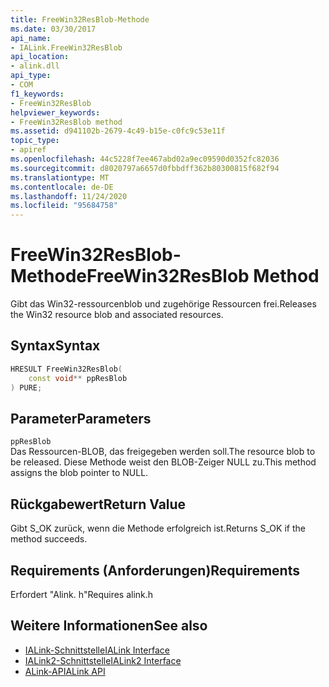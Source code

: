 ```yaml
---
title: FreeWin32ResBlob-Methode
ms.date: 03/30/2017
api_name:
- IALink.FreeWin32ResBlob
api_location:
- alink.dll
api_type:
- COM
f1_keywords:
- FreeWin32ResBlob
helpviewer_keywords:
- FreeWin32ResBlob method
ms.assetid: d941102b-2679-4c49-b15e-c0fc9c53e11f
topic_type:
- apiref
ms.openlocfilehash: 44c5228f7ee467abd02a9ec09590d0352fc82036
ms.sourcegitcommit: d8020797a6657d0fbbdff362b80300815f682f94
ms.translationtype: MT
ms.contentlocale: de-DE
ms.lasthandoff: 11/24/2020
ms.locfileid: "95684758"
---
```

# <a name="freewin32resblob-method"></a><span data-ttu-id="375cf-102">FreeWin32ResBlob-Methode</span><span class="sxs-lookup"><span data-stu-id="375cf-102">FreeWin32ResBlob Method</span></span>

<span data-ttu-id="375cf-103">Gibt das Win32-ressourcenblob und zugehörige Ressourcen frei.</span><span class="sxs-lookup"><span data-stu-id="375cf-103">Releases the Win32 resource blob and associated resources.</span></span>  
  
## <a name="syntax"></a><span data-ttu-id="375cf-104">Syntax</span><span class="sxs-lookup"><span data-stu-id="375cf-104">Syntax</span></span>  
  
```cpp  
HRESULT FreeWin32ResBlob(  
    const void** ppResBlob  
) PURE;  
```  
  
## <a name="parameters"></a><span data-ttu-id="375cf-105">Parameter</span><span class="sxs-lookup"><span data-stu-id="375cf-105">Parameters</span></span>  

 `ppResBlob`  
 <span data-ttu-id="375cf-106">Das Ressourcen-BLOB, das freigegeben werden soll.</span><span class="sxs-lookup"><span data-stu-id="375cf-106">The resource blob to be released.</span></span> <span data-ttu-id="375cf-107">Diese Methode weist den BLOB-Zeiger NULL zu.</span><span class="sxs-lookup"><span data-stu-id="375cf-107">This method assigns the blob pointer to NULL.</span></span>  
  
## <a name="return-value"></a><span data-ttu-id="375cf-108">Rückgabewert</span><span class="sxs-lookup"><span data-stu-id="375cf-108">Return Value</span></span>  

 <span data-ttu-id="375cf-109">Gibt S_OK zurück, wenn die Methode erfolgreich ist.</span><span class="sxs-lookup"><span data-stu-id="375cf-109">Returns S_OK if the method succeeds.</span></span>  
  
## <a name="requirements"></a><span data-ttu-id="375cf-110">Requirements (Anforderungen)</span><span class="sxs-lookup"><span data-stu-id="375cf-110">Requirements</span></span>  

 <span data-ttu-id="375cf-111">Erfordert "Alink. h"</span><span class="sxs-lookup"><span data-stu-id="375cf-111">Requires alink.h</span></span>  
  
## <a name="see-also"></a><span data-ttu-id="375cf-112">Weitere Informationen</span><span class="sxs-lookup"><span data-stu-id="375cf-112">See also</span></span>

- [<span data-ttu-id="375cf-113">IALink-Schnittstelle</span><span class="sxs-lookup"><span data-stu-id="375cf-113">IALink Interface</span></span>](ialink-interface.md)
- [<span data-ttu-id="375cf-114">IALink2-Schnittstelle</span><span class="sxs-lookup"><span data-stu-id="375cf-114">IALink2 Interface</span></span>](ialink2-interface.md)
- [<span data-ttu-id="375cf-115">ALink-API</span><span class="sxs-lookup"><span data-stu-id="375cf-115">ALink API</span></span>](index.md)
